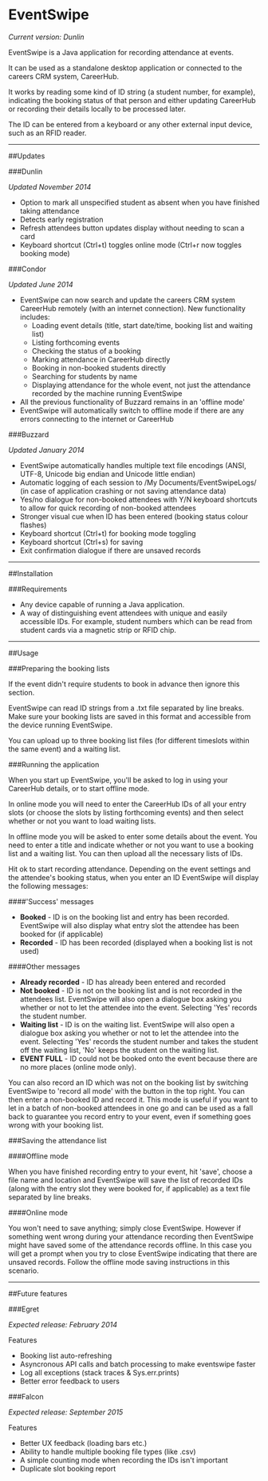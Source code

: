 # EventSwipe

*Current version: Dunlin*

EventSwipe is a Java application for recording attendance at events.

It can be used as a standalone desktop application or connected to the careers CRM system, CareerHub.

It works by reading some kind of ID string (a student number, for example), indicating the booking status of that person and either updating CareerHub or recording their details locally to be processed later.

The ID can be entered from a keyboard or any other external input device, such as an RFID reader.

---

##Updates

###Dunlin

*Updated November 2014*

* Option to mark all unspecified student as absent when you have finished taking attendance
* Detects early registration
* Refresh attendees button updates display without needing to scan a card
* Keyboard shortcut (Ctrl+t) toggles online mode (Ctrl+r now toggles booking mode)

###Condor

*Updated June 2014*

* EventSwipe can now search and update the careers CRM system CareerHub remotely (with an internet connection). New functionality includes:
    * Loading event details (title, start date/time, booking list and waiting list)
    * Listing forthcoming events
    * Checking the status of a booking
    * Marking attendance in CareerHub directly
    * Booking in non-booked students directly
    * Searching for students by name
    * Displaying attendance for the whole event, not just the attendance recorded by the machine running EventSwipe
* All the previous functionality of Buzzard remains in an 'offline mode'
* EventSwipe will automatically switch to offline mode if there are any errors connecting to the internet or CareerHub

###Buzzard

*Updated January 2014*

* EventSwipe automatically handles multiple text file encodings (ANSI, UTF-8, Unicode big endian and Unicode little endian)
* Automatic logging of each session to /My Documents/EventSwipeLogs/ (in case of application crashing or not saving attendance data)
* Yes/no dialogue for non-booked attendees with Y/N keyboard shortcuts to allow for quick recording of non-booked attendees
* Stronger visual cue when ID has been entered (booking status colour flashes)
* Keyboard shortcut (Ctrl+t) for booking mode toggling
* Keyboard shortcut (Ctrl+s) for saving
* Exit confirmation dialogue if there are unsaved records

---

##Installation

###Requirements

* Any device capable of running a Java application.
* A way of distinguishing event attendees with unique and easily accessible IDs. For example, student numbers which can be read from student cards via a magnetic strip or RFID chip.

---

##Usage

###Preparing the booking lists

If the event didn't require students to book in advance then ignore this section.

EventSwipe can read ID strings from a .txt file separated by line breaks. Make sure your booking lists are saved in this format and accessible from the device running EventSwipe. 

You can upload up to three booking list files (for different timeslots within the same event) and a waiting list.

###Running the application

When you start up EventSwipe, you'll be asked to log in using your CareerHub details, or to start offline mode.

In online mode you will need to enter the CareerHub IDs of all your entry slots (or choose the slots by listing forthcoming events) and then select whether or not you want to load waiting lists.

In offline mode you will be asked to enter some details about the event. You need to enter a title and indicate whether or not you want to use a booking list and a waiting list. You can then upload all the necessary lists of IDs.

Hit ok to start recording attendance. Depending on the event settings and the attendee's booking status, when you enter an ID EventSwipe will display the following messages:

####'Success' messages

* __Booked__ - ID is on the booking list and entry has been recorded. EventSwipe will also display what entry slot the attendee has been booked for (if applicable)
* __Recorded__ - ID has been recorded (displayed when a booking list is not used) 

####Other messages

* __Already recorded__ - ID has already been entered and recorded
* __Not booked__ - ID is not on the booking list and is not recorded in the attendees list. EventSwipe will also open a dialogue box asking you whether or not to let the attendee into the event. Selecting 'Yes' records the student number.
* __Waiting list__ - ID is on the waiting list. EventSwipe will also open a dialogue box asking you whether or not to let the attendee into the event. Selecting 'Yes' records the student number and takes the student off the waiting list, 'No' keeps the student on the waiting list.
* __EVENT FULL__ - ID could not be booked onto the event because there are no more places (online mode only).

You can also record an ID which was not on the booking list by switching EventSwipe to 'record all mode' with the button in the top right. You can then enter a non-booked ID and record it. This mode is useful if you want to let in a batch of non-booked attendees in one go and can be used as a fall back to guarantee you record entry to your event, even if something goes wrong with your booking list.

###Saving the attendance list

####Offline mode

When you have finished recording entry to your event, hit 'save', choose a file name and location and EventSwipe will save the list of recorded IDs (along with the entry slot they were booked for, if applicable) as a text file separated by line breaks.

####Online mode

You won't need to save anything; simply close EventSwipe. However if something went wrong during your attendance recording then EventSwipe might have saved some of the attendance records offline. In this case you will get a prompt when you try to close EventSwipe indicating that there are unsaved records. Follow the offline mode saving instructions in this scenario.

---

##Future features

###Egret

*Expected release: February 2014*

Features

* Booking list auto-refreshing
* Asyncronous API calls and batch processing to make eventswipe faster
* Log all exceptions (stack traces & Sys.err.prints)
* Better error feedback to users

###Falcon

*Expected release: September 2015*

Features

* Better UX feedback (loading bars etc.)
* Ability to handle multiple booking file types (like .csv)
* A simple counting mode when recording the IDs isn't important
* Duplicate slot booking report